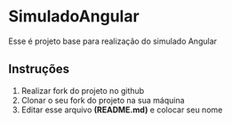 # SimuladoAngular

Esse é projeto base para realização do simulado Angular 

## Instruções

1. Realizar fork do projeto no github
2. Clonar o seu fork do projeto na sua máquina
3. Editar esse arquivo **(README.md)** e colocar seu nome